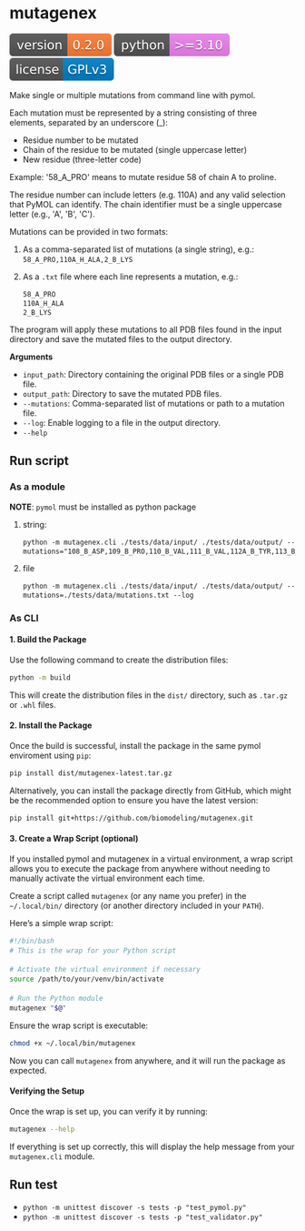 # mutagenex
[![Version](figures/version.svg)](https://github.com/biomodeling/mutagenex)
![Python Version](figures/python.svg)
[![License: GPL v3](figures/license.svg)](https://github.com/biomodeling/mutagenex/blob/master/LICENSE.md)

Make single or multiple mutations from command line with pymol.

Each mutation must be represented by a string consisting of three elements,
separated by an underscore (_):
- Residue number to be mutated
- Chain of the residue to be mutated (single uppercase letter)
- New residue (three-letter code)

Example: '58_A_PRO' means to mutate residue 58 of chain A to proline.

The residue number can include letters (e.g. 110A) and any valid selection that PyMOL can identify.
The chain identifier must be a single uppercase letter (e.g., 'A', 'B', 'C').

Mutations can be provided in two formats:

1. As a comma-separated list of mutations (a single string), e.g.: `58_A_PRO,110A_H_ALA,2_B_LYS`

2. As a `.txt` file where each line represents a mutation, e.g.:

    ```
    58_A_PRO
    110A_H_ALA
    2_B_LYS
    ```

The program will apply these mutations to all PDB files found in the input directory and save the mutated files to the output directory.

**Arguments**

* `input_path`: Directory containing the original PDB files or a single PDB file.
* `output_path`: Directory to save the mutated PDB files.
* `--mutations`: Comma-separated list of mutations or path to a mutation file.
* `--log`: Enable logging to a file in the output directory.
* `--help`


## Run script

### As a module
**NOTE**: `pymol` must be installed as python package

1. string:
    ```
    python -m mutagenex.cli ./tests/data/input/ ./tests/data/output/ --mutations="108_B_ASP,109_B_PRO,110_B_VAL,111_B_VAL,112A_B_TYR,113_B_GLY,214_B_TRP"
    ```
2. file
    ```
    python -m mutagenex.cli ./tests/data/input/ ./tests/data/output/ --mutations=./tests/data/mutations.txt --log
    ```

### As CLI

#### 1. Build the Package

Use the following command to create the distribution files:

```bash
python -m build
```

This will create the distribution files in the `dist/` directory, such as `.tar.gz` or `.whl` files.

#### 2. Install the Package

Once the build is successful, install the package in the same pymol enviroment using `pip`:

```bash
pip install dist/mutagenex-latest.tar.gz
```

Alternatively, you can install the package directly from GitHub, which might be the recommended option to ensure you have the latest version:

```bash
pip install git+https://github.com/biomodeling/mutagenex.git
```

#### 3. Create a Wrap Script (optional)

If you installed pymol and mutagenex in a virtual environment, a wrap script allows you to execute the package from anywhere without needing to manually activate the virtual environment each time.

Create a script called `mutagenex` (or any name you prefer) in the `~/.local/bin/` directory (or another directory included in your `PATH`).

Here’s a simple wrap script:

```bash
#!/bin/bash
# This is the wrap for your Python script

# Activate the virtual environment if necessary
source /path/to/your/venv/bin/activate

# Run the Python module
mutagenex "$@"
```

Ensure the wrap script is executable:

```bash
chmod +x ~/.local/bin/mutagenex
```

Now you can call `mutagenex` from anywhere, and it will run the package as expected.


#### Verifying the Setup  
Once the wrap is set up, you can verify it by running:

```bash
mutagenex --help
```

If everything is set up correctly, this will display the help message from your `mutagenex.cli` module.



## Run test
- ```python -m unittest discover -s tests -p "test_pymol.py"```
- ```python -m unittest discover -s tests -p "test_validator.py"```
